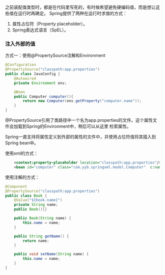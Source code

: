 之前装配值类型时，都是在代码里写死的，有时候希望避免硬编码值，而是想让这些值在运行时再确定。
Spring提供了两种在运行时求值的方式：
1. 属性占位符（Property placeholder）。
2. Spring表达式语言（SpEL）。

### 注入外部的值
方式一：使用@PropertySource注解和Environment
```java
@Configuration
@PropertySource("classpath:app.properties")
public class JavaConfig {
    @Autowired
    private Environment env;

    @Bean
    public Computer computer(){
        return new Computer(env.getProperty("computer.name"));
    }
}
```
@PropertySource引用了类路径中一个名为app.properties的文件。这个属性文件会加载到Spring的Environment中，稍后可以从这里
检索属性。

Spring一直支持将属性定义到外部的属性的文件中，并使用占位符值将其插入到Spring bean中。

使用xml的方式：
```xml
    <context:property-placeholder location="classpath:app.properties"/>
    <bean id="computer" class="com.yyb.springxml.model.Computer"  c:name="${computer.name}"/>
```
使用注解的方式：
```java
@Component
@PropertySource("classpath:app.properties")
public class Book {
    @Value("${book.name}")
    private String name;
    public Book(){}

    public Book(String name) {
        this.name = name;
    }

    public String getName() {
        return name;
    }

    public void setName(String name) {
        this.name = name;
    }
}
```